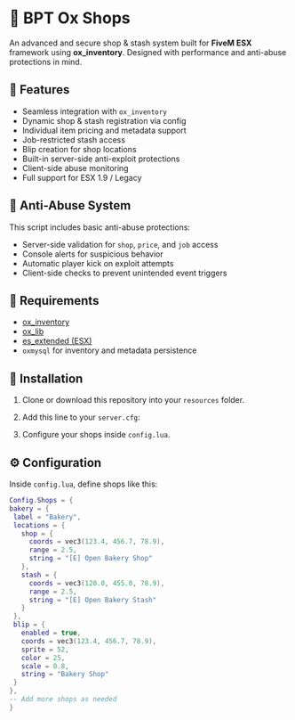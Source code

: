# 🛒 BPT Ox Shops

An advanced and secure shop & stash system built for **FiveM ESX** framework using **ox_inventory**. Designed with performance and anti-abuse protections in mind.

## 🔧 Features

- Seamless integration with `ox_inventory`
- Dynamic shop & stash registration via config
- Individual item pricing and metadata support
- Job-restricted stash access
- Blip creation for shop locations
- Built-in server-side anti-exploit protections
- Client-side abuse monitoring
- Full support for ESX 1.9 / Legacy

## 🔐 Anti-Abuse System

This script includes basic anti-abuse protections:

- Server-side validation for `shop`, `price`, and `job` access
- Console alerts for suspicious behavior
- Automatic player kick on exploit attempts
- Client-side checks to prevent unintended event triggers

## 📁 Requirements

- [ox_inventory](https://github.com/overextended/ox_inventory)
- [ox_lib](https://github.com/overextended/ox_lib)
- [es_extended (ESX)](https://github.com/esx-framework/es_extended)
- `oxmysql` for inventory and metadata persistence

## 📂 Installation

1. Clone or download this repository into your `resources` folder.
2. Add this line to your `server.cfg`:


3. Configure your shops inside `config.lua`.

## ⚙️ Configuration

Inside `config.lua`, define shops like this:

```lua
Config.Shops = {
bakery = {
 label = "Bakery",
 locations = {
   shop = {
     coords = vec3(123.4, 456.7, 78.9),
     range = 2.5,
     string = "[E] Open Bakery Shop"
   },
   stash = {
     coords = vec3(120.0, 455.0, 78.9),
     range = 2.5,
     string = "[E] Open Bakery Stash"
   }
 },
 blip = {
   enabled = true,
   coords = vec3(123.4, 456.7, 78.9),
   sprite = 52,
   color = 25,
   scale = 0.8,
   string = "Bakery Shop"
 }
},
-- Add more shops as needed
}
